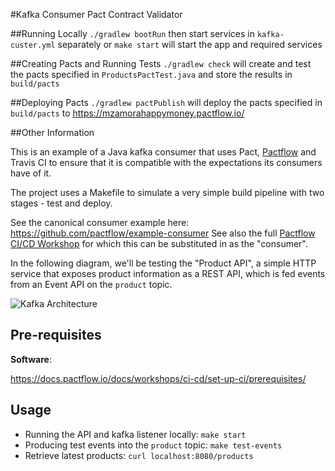 #Kafka Consumer Pact Contract Validator

##Running Locally
`./gradlew bootRun` then start services in `kafka-custer.yml` separately
or
`make start` will start the app and required services

##Creating Pacts and Running Tests
`./gradlew check` will create and test the pacts specified in `ProductsPactTest.java` and store the results in `build/pacts`

##Deploying Pacts
`./gradlew pactPublish` will deploy the pacts specified in `build/pacts` to https://mzamorahappymoney.pactflow.io/

##Other Information

This is an example of a Java kafka consumer that uses Pact, [Pactflow](https://pactflow.io) and Travis CI to ensure that it is compatible with the expectations its consumers have of it.

The project uses a Makefile to simulate a very simple build pipeline with two stages - test and deploy.

See the canonical consumer example here: https://github.com/pactflow/example-consumer
See also the full [Pactflow CI/CD Workshop](https://docs.pactflow.io/docs/workshops/ci-cd) for which this can be substituted in as the "consumer".

In the following diagram, we'll be testing the "Product API", a simple HTTP service that exposes product information as a REST API, which is fed events from an Event API on the `product` topic.

![Kafka Architecture](docs/kafka.png "Kafka Architecture")

## Pre-requisites

**Software**:

https://docs.pactflow.io/docs/workshops/ci-cd/set-up-ci/prerequisites/

## Usage

* Running the API and kafka listener locally: `make start`
* Producing test events into the `product` topic: `make test-events`
* Retrieve latest products: `curl localhost:8080/products`